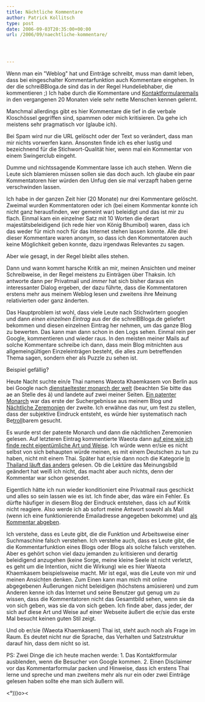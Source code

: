 ```yaml
---
title: Nächtliche Kommentare
author: Patrick Kollitsch
type: post
date: 2006-09-03T20:35:00+00:00
url: /2006/09/naechtliche-kommentare/




---
```

Wenn man ein "Weblog" hat und Einträge schreibt, muss man damit leben, dass bei eingeschalter Kommentarfunktion auch Kommentare eingehen. In der die schreiBBloga.de sind das in der Regel Hundeliebhaber, die kommentieren ;) Ich habe durch die Kommentare und [Kontaktformularemails][1] in den vergangenen 20 Monaten viele sehr nette Menschen kennen gelernt. 

Manchmal allerdings gibt es hier Kommentare die tief in die verbale Kloschössel gegriffen sind, spammen oder mich kritisieren. Da gehe ich meistens sehr pragmatisch vor (glaube ich).

Bei Spam wird nur die <span class="caps">URL</span> gelöscht oder der Text so verändert, dass man mir nichts vorwerfen kann. Ansonsten finde ich es eher lustig und bezeichnend für die Stichwort-Qualität hier, wenn mal ein Kommentar von einem Swingerclub eingeht. 

Dumme und nichtssagende Kommentare lasse ich auch stehen. Wenn die Leute sich blamieren müssen sollen sie das doch auch. Ich glaube ein paar Kommentatoren hier würden den Unfug den sie mal verzapft haben gerne verschwinden lassen. 

Ich habe in der ganzen Zeit hier (20 Monate) nur drei Kommentare gelöscht. Zweimal wurden Kommentatoren oder ich (bei einem Kommentar konnte ich nicht ganz herausfinden, wer gemeint war) beleidigt und das ist mir zu flach. Einmal kam ein einzelner Satz mit 10 Worten die derart majestätsbeleidigend (ich rede hier von König Bhumibol) waren, dass ich das weder für mich noch für das Internet stehen lassen konnte. Alle drei dieser Kommentare waren anonym, so dass ich den Kommentatoren auch keine Möglichkeit geben konnte, dazu irgendwas Relevantes zu sagen. 

Aber wie gesagt, in der Regel bleibt alles stehen. 

Dann und wann kommt harsche Kritik an mir, meinen Ansichten und meiner Schreibweise, in der Regel meistens zu Einträgen über Thaksin. Ich antworte dann per Privatmail und _immer_ hat sich bisher daraus ein interessanter Dialog ergeben, der dazu führte, dass die Kommentatoren erstens mehr aus meinem Weblog lesen und zweitens ihre Meinung relativierten oder ganz änderten. 

Das Hauptproblem ist wohl, dass viele Leute nach Stichwörtern googlen und dann _einen einzelnen Eintrag_ aus der die schreiBBloga.de geliefert bekommen und diesen einzelnen Eintrag her nehmen, um das ganze Blog zu bewerten. Das kann man dann schon in den Logs sehen. Einmal rein per Google, kommentieren und wieder raus. In den meisten meiner Mails auf solche Kommentare schreibe ich dann, dass mein Blog mitnichten aus allgemeingültigen Einzeleinträgen besteht, die alles zum betreffenden Thema sagen, sondern eher als Puzzle zu sehen ist. 

Beispiel gefällig?

Heute Nacht suchte ein/e Thai namens Waeota Khaemkasem von Berlin aus bei Google nach [dienstaeltester monarch der welt][2] (beachten Sie bitte das ae an Stelle des ä) und landete auf zwei meiner Seiten. [Ein patenter Monarch][3] war das erste der Suchergebnisse aus meinem Blog und [Nächtliche Zeremonien][4] der zweite. Ich erwähne das nur, um fest zu stellen, dass der subjektive Eindruck entsteht, es würde hier systematisch nach Be[troll][5]barem gesucht.

Es wurde erst der patente Monarch und dann die nächtlichen Zeremonien gelesen. Auf letzteren Eintrag kommentierte Waeota dann [auf eine wie ich finde recht eigentümliche Art und Weise][6]. Ich würde wenn er/sie es nicht selbst von sich behaupten würde meinen, es mit einem Deutschen zu tun zu haben, nicht mit einem Thai. Später hat er/sie dann noch die Kategorie [In Thailand läuft das anders][7] gelesen. Ob die Lektüre das Meinungsbild geändert hat weiß ich nicht, das macht aber auch nichts, denn der Kommentar war schon gesendet.

Eigentlich hätte ich nun wieder konditioniert eine Privatmail raus geschickt und alles so sein lassen wie es ist. Ich finde aber, das wäre ein Fehler. Es dürfte häufiger in diesem Blog der Eindruck entstehen, dass ich auf Kritik nicht reagiere. Also werde ich ab sofort meine Antwort sowohl als Mail (wenn ich eine funktionierende Emailadresse angegeben bekomme) und [als Kommentar abgeben][8].

Ich verstehe, dass es Leute gibt, die die Funktion und Arbeitsweise einer Suchmaschine falsch verstehen. Ich verstehe auch, dass es Leute gibt, die die Kommentarfunktion eines Blogs oder Blogs als solche falsch verstehen. Aber es gehört schon viel dazu jemanden zu kritisieren und derartig beleidigend anzugehen (keine Sorge, meine kleine Seele ist nicht verletzt, es geht um die Intention, nicht die Wirkung) wie es hier Waeota Khaemkasem beispielsweise macht. Mir ist egal, was die Leute von mir und meinen Ansichten denken. Zum Einen kann man mich mit online abgegebenen Äußerungen nicht beleidigen (höchstens amüsieren) und zum Anderen kenne ich das Internet und seine Benutzer gut genug um zu wissen, dass die Kommentatoren nicht das Gesamtbild sehen, wenn sie da von sich geben, was sie da von sich geben. Ich finde aber, dass jeder, der sich auf diese Art und Weise auf einer Webseite äußert die er/sie das erste Mal besucht keinen guten Stil zeigt.

Und ob er/sie (Waeota Khaemkasem) Thai ist, steht auch noch als Frage im Raum. Es deutet nicht nur die Sprache, das Verhalten und Satzstruktur darauf hin, dass dem nicht so ist.

PS: Zwei Dinge die ich heute machen werde: 1. Das Kontaktformular ausblenden, wenn die Besucher von Google kommen. 2. Einen Disclaimer vor das Kommentarformular packen und Hinweise, dass ich erstens Thai lerne und spreche und man zweitens mehr als nur ein oder zwei Einträge gelesen haben sollte ehe man sich äußern will.

<&deg;)))o><

 [1]: /kontakt/
 [2]: http://www.google.de/search?hl=en&q=dienstaeltester+monarch+der+welt
 [3]: http://die.schreibbloga.de/weblog/751/EinpatenterMonarch
 [4]: http://die.schreibbloga.de/weblog/752/naechtliche-zeremonien
 [5]: http://de.wikipedia.org/wiki/Troll_%28Netzkultur%29
 [6]: http://die.schreibbloga.de/weblog/752/naechtliche-zeremonien#c000769
 [7]: http://die.schreibbloga.de/kategorie/in-thailand-laeuft-das-anders/
 [8]: http://die.schreibbloga.de/weblog/752/naechtliche-zeremonien#c000770
